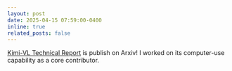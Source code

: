 ```yaml
---
layout: post
date: 2025-04-15 07:59:00-0400
inline: true
related_posts: false
---
```


[Kimi-VL Technical Report](https://arxiv.org/abs/2504.07491) is publish on Arxiv! I worked on its computer-use capability as a core contributor.
